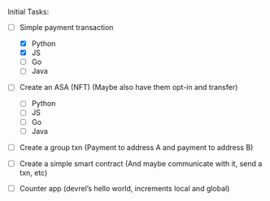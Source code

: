Initial Tasks:

- [ ] Simple payment transaction

    - [x] Python
    - [x] JS
    - [ ] Go
    - [ ] Java

- [ ] Create an ASA (NFT) (Maybe also have them opt-in and transfer)

    - [ ] Python
    - [ ] JS
    - [ ] Go
    - [ ] Java

- [ ] Create a group txn (Payment to address A and payment to address B)

- [ ] Create a simple smart contract (And maybe communicate with it, send a txn, etc)

- [ ] Counter app (devrel’s hello world, increments local and global)